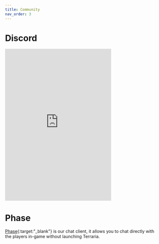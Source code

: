 ```yaml
---
title: Community
nav_order: 3
---
```

# Discord
<iframe src="https://discordapp.com/widget?id=459819294730092555&theme=dark" width="350" height="500" allowtransparency="true" frameborder="0"></iframe>

# Phase
[Phase](https://phase.dark-gaming.com/){:target:"_blank"} is our chat client, it allows you to chat directly with the players in-game without launching Terraria.
